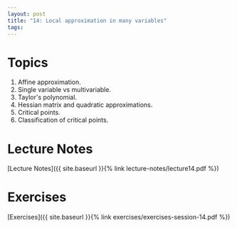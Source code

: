 ```yaml
---
layout: post
title: "14: Local approximation in many variables"
tags:
---
```



# Topics

1. Affine approximation.
2. Single variable vs multivariable.
3. Taylor's polynomial.
4. Hessian matrix and quadratic approximations.
5. Critical points.
6. Classification of critical points.

# Lecture Notes

[Lecture Notes]({{ site.baseurl }}{% link lecture-notes/lecture14.pdf  %})

# Exercises

[Exercises]({{ site.baseurl }}{% link exercises/exercises-session-14.pdf %})
